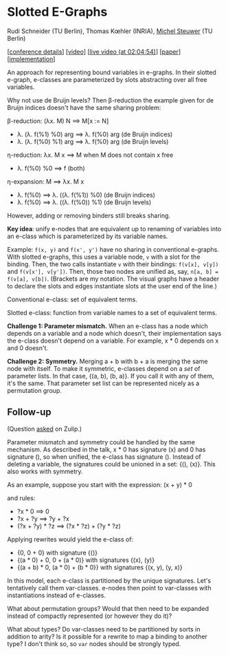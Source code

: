 # Slotted E-Graphs

Rudi Schneider (TU Berlin), Thomas Kœhler (INRIA), [Michel Steuwer](https://michel.steuwer.info/)
(TU Berlin)

[[conference details](https://pldi24.sigplan.org/details/egraphs-2024-papers/10/Slotted-E-Graphs)]
[[video](https://www.youtube.com/watch?v=4Cg365LVbYg&list=PLyrlk8Xaylp4UHRXP0VkuYen9nkn4bczW&index=12)]
[[live video (at 02:04:54)](https://www.youtube.com/watch?v=JPA8QwLHNzo&t=7494s)]
[[paper](https://michel.steuwer.info/files/publications/2024/EGRAPHS-2024.pdf)]
[[implementation](https://github.com/memoryleak47/egraph-sandbox/tree/main/3-miniegg-with-slots)]

An approach for representing bound variables in e-graphs. In their slotted
e-graph, e-classes are parameterized by slots abstracting over all free
variables.

Why not use de Bruijn levels? Then β-reduction the example given for de Bruijn
indices doesn't have the same sharing problem:

β-reduction: (λx. M) N ==> M[x := N]
- λ. (λ. f(%1) %0) arg ==> λ. f(%0) arg (de Bruijn indices)
- λ. (λ. f(%0) %1) arg ==> λ. f(%0) arg (de Bruijn levels)

η-reduction: λx. M x ==> M when M does not contain x free
- λ. f(%0) %0 ==> f (both)

η-expansion: M ==> λx. M x
- λ. f(%0) ==> λ. ((λ. f(%1)) %0) (de Bruijn indices)
- λ. f(%0) ==> λ. ((λ. f(%0)) %1) (de Bruijn levels)

However, adding or removing binders still breaks sharing.

**Key idea**: unify e-nodes that are equivalent up to renaming of variables into
an e-class which is parameterized by its variable names.

Example: `f(x, y)` and `f(x', y')` have no sharing in conventional e-graphs.
With slotted e-graphs, this uses a variable node, `v` with a slot for the
binding. Then, the two calls instantiate `v` with their bindings:
`f(v[x], v[y])` and `f(v[x'], v[y'])`. Then, those two nodes are unified as,
say, `n[a, b] = f(v[a], v[b])`. (Brackets are my notation. The visual graphs
have a header to declare the slots and edges instantiate slots at the user end
of the line.)

Conventional e-class: set of equivalent terms.

Slotted e-class: function from variable names to a set of equivalent terms.

**Challenge 1: Parameter mismatch.** When an e-class has a node which depends on
a variable and a node which doesn't, their implementation says the e-class
doesn't depend on a variable. For example, x * 0 depends on x and 0 doesn't.

**Challenge 2: Symmetry.** Merging a + b with b + a is merging the same node
with itself. To make it symmetric, e-classes depend on a *set* of parameter
lists. In that case, {(a, b), (b, a)}. If you call it with any of them, it's the
same. That parameter set list can be represented nicely as a permutation group.

## Follow-up

(Question [asked](https://egraphs.zulipchat.com/#narrow/stream/328977-topic.2Ftheory/topic/Slotted.20E-graphs)
on Zulip.)

Parameter mismatch and symmetry could be handled by the same mechanism. As
described in the talk, x * 0 has signature (x) and 0 has signature (), so when
unified, the e-class has signature (). Instead of deleting a variable, the
signatures could be unioned in a set: {(), (x)}. This also works with symmetry.

As an example, suppose you start with the expression:
(x + y) * 0

and rules:
- ?x * 0 ==> 0
- ?x + ?y ==> ?y + ?x
- (?x + ?y) * ?z ==> (?x * ?z) + (?y * ?z)

Applying rewrites would yield the e-class of:
- {0, 0 + 0} with signature {()}
- {(a * 0) + 0, 0 + (a * 0)} with signatures {(x), (y)}
- {(a + b) * 0, (a * 0) + (b * 0}} with signatures {(x, y), (y, x)}

In this model, each e-class is partitioned by the unique signatures. Let's
tentatively call them var-classes. e-nodes then point to var-classes with
instantiations instead of e-classes.

What about permutation groups? Would that then need to be expanded instead of
compactly represented (or however they do it)?

What about types? Do var-classes need to be partitioned by sorts in addition to
arity? Is it possible for a rewrite to map a binding to another type? I don't
think so, so `var` nodes should be strongly typed.
